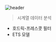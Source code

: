![header](https://capsule-render.vercel.app/api?type=waving&&color=auto&height=200&section=header&text=Timeseries📈&fontSize=65)

> 시계열 데이터 분석
- 호드릭-프레스콧 필터
- ETS 모델
